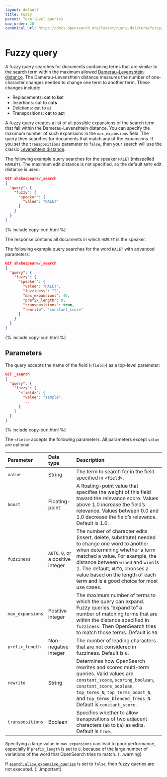 ```yaml
---
layout: default
title: Fuzzy
parent: Term-level queries
nav_order: 20
canonical_url: https://docs.opensearch.org/latest/query-dsl/term/fuzzy/
---
```


# Fuzzy query

A fuzzy query searches for documents containing terms that are similar to the search term within the maximum allowed [Damerau–Levenshtein distance](https://en.wikipedia.org/wiki/Damerau–Levenshtein_distance). The Damerau–Levenshtein distance measures the number of one-character changes needed to change one term to another term. These changes include:

- Replacements: **c**at to **b**at
- Insertions: cat to cat**s**
- Deletions: **c**at to at
- Transpositions: **ca**t to **ac**t

A fuzzy query creates a list of all possible expansions of the search term that fall within the Damerau-Levenshtein distance. You can specify the maximum number of such expansions in the `max_expansions` field. The query then searches for documents that match any of the expansions. If you set the `transpositions` parameter to `false`, then your search will use the classic [Levenshtein distance](https://en.wikipedia.org/wiki/Levenshtein_distance). 

The following example query searches for the speaker `HALET` (misspelled `HAMLET`). The maximum edit distance is not specified, so the default `AUTO` edit distance is used:

```json
GET shakespeare/_search
{
  "query": {
    "fuzzy": {
      "speaker": {
        "value": "HALET"
      }
    }
  }
}
```
{% include copy-curl.html %}

The response contains all documents in which `HAMLET` is the speaker.

The following example query searches for the word `HALET` with advanced parameters:

```json
GET shakespeare/_search
{
  "query": {
    "fuzzy": {
      "speaker": {
        "value": "HALET",
        "fuzziness": "2",
        "max_expansions": 40,
        "prefix_length": 0,
        "transpositions": true,
        "rewrite": "constant_score"
      }
    }
  }
}
```
{% include copy-curl.html %}

## Parameters

The query accepts the name of the field (`<field>`) as a top-level parameter:

```json
GET _search
{
  "query": {
    "fuzzy": {
      "<field>": {
        "value": "sample",
        ...
      }
    }
  }
}
```
{% include copy-curl.html %}

The `<field>` accepts the following parameters. All parameters except `value` are optional.

Parameter | Data type | Description
:--- | :--- | :---
`value` | String | The term to search for in the field specified in `<field>`.
`boost` | Floating-point | A floating-point value that specifies the weight of this field toward the relevance score. Values above 1.0 increase the field’s relevance. Values between 0.0 and 1.0 decrease the field’s relevance. Default is 1.0.
`fuzziness` | `AUTO`, `0`, or a positive integer | The number of character edits (insert, delete, substitute) needed to change one word to another when determining whether a term matched a value. For example, the distance between `wined` and `wind` is 1. The default, `AUTO`, chooses a value based on the length of each term and is a good choice for most use cases.
`max_expansions` | Positive integer |  The maximum number of terms to which the query can expand. Fuzzy queries “expand to” a number of matching terms that are within the distance specified in `fuzziness`. Then OpenSearch tries to match those terms. Default is `50`.
`prefix_length` | Non-negative integer | The number of leading characters that are not considered in fuzziness. Default is `0`.
`rewrite` | String | Determines how OpenSearch rewrites and scores multi-term queries. Valid values are `constant_score`, `scoring_boolean`, `constant_score_boolean`, `top_terms_N`, `top_terms_boost_N`, and `top_terms_blended_freqs_N`. Default is `constant_score`.
`transpositions` | Boolean | Specifies whether to allow transpositions of two adjacent characters (`ab` to `ba`) as edits. Default is `true`.

Specifying a large value in `max_expansions` can lead to poor performance, especially if `prefix_length` is set to `0`, because of the large number of variations of the word that OpenSearch tries to match.
{: .warning}

If [`search.allow_expensive_queries`]({{site.url}}{{site.baseurl}}/query-dsl/index/#expensive-queries) is set to `false`, then fuzzy queries are not executed.
{: .important}
